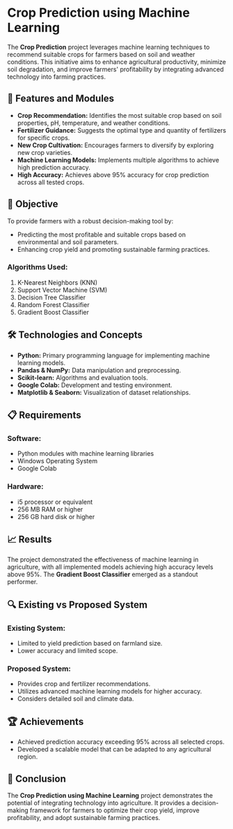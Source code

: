 # Crop Prediction using Machine Learning
The **Crop Prediction** project leverages machine learning techniques to recommend suitable crops for farmers based on soil and weather conditions. This initiative aims to enhance agricultural productivity, minimize soil degradation, and improve farmers' profitability by integrating advanced technology into farming practices.

## 🚀 Features and Modules
- **Crop Recommendation:** Identifies the most suitable crop based on soil properties, pH, temperature, and weather conditions.
- **Fertilizer Guidance:** Suggests the optimal type and quantity of fertilizers for specific crops.
- **New Crop Cultivation:** Encourages farmers to diversify by exploring new crop varieties.
- **Machine Learning Models:** Implements multiple algorithms to achieve high prediction accuracy.
- **High Accuracy:** Achieves above 95% accuracy for crop prediction across all tested crops.

## 🎯 Objective
To provide farmers with a robust decision-making tool by:
- Predicting the most profitable and suitable crops based on environmental and soil parameters.
- Enhancing crop yield and promoting sustainable farming practices.

### Algorithms Used:
1. K-Nearest Neighbors (KNN)
2. Support Vector Machine (SVM)
3. Decision Tree Classifier
4. Random Forest Classifier
5. Gradient Boost Classifier

## 🛠 Technologies and Concepts
- **Python:** Primary programming language for implementing machine learning models.
- **Pandas & NumPy:** Data manipulation and preprocessing.
- **Scikit-learn:** Algorithms and evaluation tools.
- **Google Colab:** Development and testing environment.
- **Matplotlib & Seaborn:** Visualization of dataset relationships.

## 📋 Requirements
### Software:
- Python modules with machine learning libraries
- Windows Operating System
- Google Colab

### Hardware:
- i5 processor or equivalent
- 256 MB RAM or higher
- 256 GB hard disk or higher

## 📈 Results
The project demonstrated the effectiveness of machine learning in agriculture, with all implemented models achieving high accuracy levels above 95%. The **Gradient Boost Classifier** emerged as a standout performer.

## 🔍 Existing vs Proposed System
### Existing System:
- Limited to yield prediction based on farmland size.
- Lower accuracy and limited scope.

### Proposed System:
- Provides crop and fertilizer recommendations.
- Utilizes advanced machine learning models for higher accuracy.
- Considers detailed soil and climate data.

## 🏆 Achievements
- Achieved prediction accuracy exceeding 95% across all selected crops.
- Developed a scalable model that can be adapted to any agricultural region.

## 🌟 Conclusion
The **Crop Prediction using Machine Learning** project demonstrates the potential of integrating technology into agriculture. It provides a decision-making framework for farmers to optimize their crop yield, improve profitability, and adopt sustainable farming practices.

